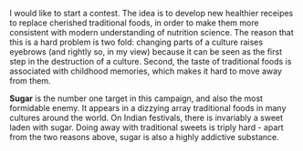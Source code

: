I would like to start a contest. The idea is to develop new healthier receipes to replace cherished traditional foods, in order to make them more consistent with modern understanding of nutrition science. The reason that this is a hard problem is two fold: changing parts of a culture raises eyebrows (and rightly so, in my view) because it can be seen as the first step in the destruction of a culture. Second, the taste of traditional foods is associated with childhood memories, which makes it hard to move away from them. 

**Sugar** is the number one target in this campaign, and also the most formidable enemy. It appears in a dizzying array traditional foods in many cultures around the world. On Indian festivals, there is invariably a sweet laden with sugar. Doing away with traditional sweets is triply hard - apart from the two reasons above, sugar is also a highly addictive substance. 
